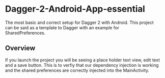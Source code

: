 # Dagger-2-Android-App-essential

The most basic and correct setup for Dagger 2 with Android. This project can be said as a template to Dagger with an example for SharedPreferences.

## Overview
If you launch the project you will be seeing a place holder text view, edit text and a save button. This is to verfiy that our dependency injection is working and the shared preferences are correctly injected into the MainActivity.
